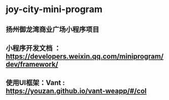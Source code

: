 # joy-city-mini-program
## 扬州御龙湾商业广场小程序项目
## 小程序开发文档 ： https://developers.weixin.qq.com/miniprogram/dev/framework/
## 使用UI框架：Vant : https://youzan.github.io/vant-weapp/#/col
